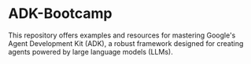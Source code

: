 # ADK-Bootcamp
This repository offers examples and resources for mastering Google's Agent Development Kit (ADK), a robust framework designed for creating agents powered by large language models (LLMs).
